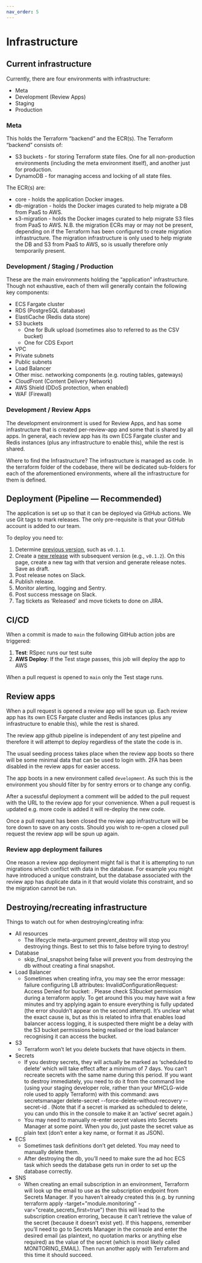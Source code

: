 ```yaml
---
nav_order: 5
---
```


# Infrastructure

## Current infrastructure

Currently, there are four environments with infrastructure:
- Meta
- Development (Review Apps)
- Staging
- Production

### Meta
This holds the Terraform “backend” and the ECR(s).
The Terraform “backend” consists of:
- S3 buckets - for storing Terraform state files. One for all non-production environments (including the meta environment itself), and another just for production.
- DynamoDB - for managing access and locking of all state files.

The ECR(s) are:
- core - holds the application Docker images.
- db-migration - holds the Docker images curated to help migrate a DB from PaaS to AWS.
- s3-migration - holds the Docker images curated to help migrate S3 files from PaaS to AWS.
N.B. the migration ECRs may or may not be present, depending on if the Terraform has been configured to create migration infrastructure. The migration infrastructure is only used to help migrate the DB and S3 from PaaS to AWS, so is usually therefore only temporarily present. 

### Development / Staging / Production
These are the main environments holding the “application” infrastructure. 
Though not exhaustive, each of them will generally contain the following key components:
- ECS Fargate cluster
- RDS (PostgreSQL database)
- ElastiCache (Redis data store)
- S3 buckets
    - One for Bulk upload (sometimes also to referred to as the CSV bucket)
    - One for CDS Export 
- VPC
- Private subnets
- Public subnets
- Load Balancer
- Other misc. networking components (e.g. routing tables, gateways)
- CloudFront (Content Delivery Network)
- AWS Shield (DDoS protection, when enabled)
- WAF (Firewall)

### Development / Review Apps
The development environment is used for Review Apps, and has some infrastructure that is created per-review-app and some that is shared by all apps. 
In general, each review app has its own ECS Fargate cluster and Redis instances (plus any infrastructure to enable this), while the rest is shared.

Where to find the Infrastructure?
The infrastructure is managed as code. 
In the terraform folder of the codebase, there will be dedicated sub-folders for each of the aforementioned environments, where all the infrastructure for them is defined.

## Deployment (Pipeline — Recommended)

The application is set up so that it can be deployed via GitHub actions. We use Git tags to mark releases. The only pre-requisite is that your GitHub account is added to our team.

To deploy you need to:

1. Determine [previous version](https://github.com/communitiesuk/submit-social-housing-lettings-and-sales-data/tags), such as `v0.1.1`.
2. Create a [new release](https://github.com/communitiesuk/submit-social-housing-lettings-and-sales-data/releases/new) with subsequent version (e.g., `v0.1.2`). On this page, create a new tag with that version and generate release notes. Save as draft.
3. Post release notes on Slack.
4. Publish release.
5. Monitor alerting, logging and Sentry.
6. Post success message on Slack.
7. Tag tickets as ‘Released’ and move tickets to done on JIRA.


## CI/CD

When a commit is made to `main` the following GitHub action jobs are triggered:

1. **Test**: RSpec runs our test suite
2. **AWS Deploy**: If the Test stage passes, this job will deploy the app to AWS

When a pull request is opened to `main` only the Test stage runs.

## Review apps

When a pull request is opened a review app will be spun up. Each review app has its own ECS Fargate cluster and Redis instances (plus any infrastructure to enable this), while the rest is shared.

The review app github pipeline is independent of any test pipeline and therefore it will attempt to deploy regardless of the state the code is in.

The usual seeding process takes place when the review app boots so there will be some minimal data that can be used to login with. 2FA has been disabled in the review apps for easier access.

The app boots in a new environment called `development`. As such this is the environment you should filter by for sentry errors or to change any config.

After a sucessful deployment a comment will be added to the pull request with the URL to the review app for your convenience. When a pull request is updated e.g. more code is added it will re-deploy the new code.

Once a pull request has been closed the review app infrastructure will be tore down to save on any costs. Should you wish to re-open a closed pull request the review app will be spun up again.

### Review app deployment failures 

One reason a review app deployment might fail is that it is attempting to run migrations which conflict with data in the database. For example you might have introduced a unique constraint, but the database associated with the review app has duplicate data in it that would violate this constraint, and so the migration cannot be run.

## Destroying/recreating infrastructure

Things to watch out for when destroying/creating infra:
- All resources
    - The lifecycle meta-argument prevent_destroy will stop you destroying things. Best to set this to false before trying to destroy!
- Database
    - skip_final_snapshot being false will prevent you from destroying the db without creating a final snapshot.
- Load Balancer
    - Sometimes when creating infra, you may see the error message: failure configuring LB attributes: InvalidConfigurationRequest: Access Denied for bucket: <load-balancer-access-log-bucket-name>. Please check S3bucket permission during a terraform apply. To get around this you may have wait a few minutes and try applying again to ensure everything is fully updated (the error shouldn’t appear on the second attempt). It’s unclear what the exact cause is, but as this is related to infra that enables load balancer access logging, it is suspected there might be a delay with the S3 bucket permissions being realised or the load balancer recognising it can access the bucket.
- S3
    - Terraform won’t let you delete buckets that have objects in them.
- Secrets
    - If you destroy secrets, they will actually be marked as ‘scheduled to delete’ which will take effect after a minimum of 7 days. You can’t recreate secrets with the same name during this period. If you want to destroy immediately, you need to do it from the command line (using your staging developer role, rather than your MHCLG-wide role used to apply Terraform) with this command: aws secretsmanager delete-secret --force-delete-without-recovery --secret-id <secret-arn>. (Note that if a secret is marked as scheduled to delete, you can undo this in the console to make it an ‘active’ secret again.)
    - You may need to manually re-enter secret values into Secrets Manager at some point. When you do, just paste the secret value as plain text (don’t enter a key name, or format it as JSON).
- ECS
    - Sometimes task definitions don’t get deleted. You may need to manually delete them.
    - After destroying the db, you’ll need to make sure the ad hoc ECS task which seeds the database gets run in order to set up the database correctly.
- SNS
    - When creating an email subscription in an environment, Terraform will look up the email to use as the subscription endpoint from Secrets Manager. If you haven’t already created this (e.g. by running terraform apply -target="module.monitoring" -var="create_secrets_first=true") then this will lead to the subscription creation erroring, because it can’t retrieve the value of the secret (because it doesn’t exist yet). If this happens, remember you’ll need to go to Secrets Manager in the console and enter the desired email (as plaintext, no quotation marks or anything else required) as the value of the secret (which is most likely called MONITORING_EMAIL). Then run another apply with Terraform and this time it should succeed.
